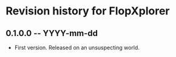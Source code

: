 # Revision history for FlopXplorer

## 0.1.0.0 -- YYYY-mm-dd

* First version. Released on an unsuspecting world.

